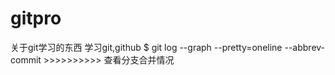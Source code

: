 # gitpro
关于git学习的东西
学习git,github
$ git log --graph --pretty=oneline --abbrev-commit  >>>>>>>>>>     查看分支合并情况
 

